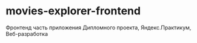 # movies-explorer-frontend
Фронтенд часть приложения Дипломного проекта, Яндекс.Практикум, Веб-разработка
